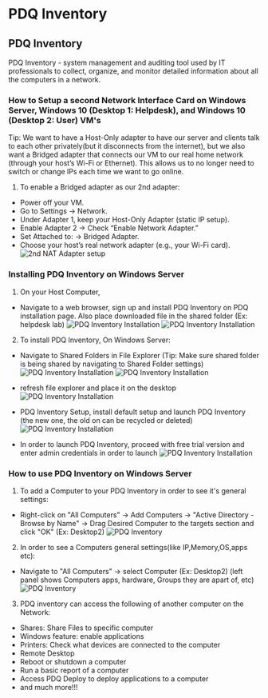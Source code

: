 # PDQ Inventory 

## PDQ Inventory
PDQ Inventory - system management and auditing tool used by IT professionals to collect, organize, and monitor detailed information about all the computers in a network.

### How to Setup a second Network Interface Card on Windows Server, Windows 10 (Desktop 1: Helpdesk), and Windows 10 (Desktop 2: User) VM's
Tip: We want to have a Host-Only adapter to have our server and clients talk to each other privately(but it disconnects from the internet), but we also want a Bridged adapter that connects our VM to our real home network (through your host’s Wi-Fi or Ethernet). This allows us to no longer need to switch or change IPs each time we want to go online.

1. To enable a Bridged adapter as our 2nd adapter:
- Power off your VM.
- Go to Settings → Network.
- Under Adapter 1, keep your Host-Only Adapter (static IP setup).
- Enable Adapter 2 → Check “Enable Network Adapter.”
- Set Attached to: → Bridged Adapter.
- Choose your host’s real network adapter (e.g., your Wi-Fi card).
![2nd NAT Adapter setup](./screenshots/setup-second-adapter.png)

### Installing PDQ Inventory on Windows Server 

1. On your Host Computer,
- Navigate to a web browser, sign up and install PDQ Inventory on PDQ installation page. Also place downloaded file in the shared folder (Ex: helpdesk lab)
![PDQ Inventory Installation](./screenshots/pdq-inventory-installation.png)
![PDQ Inventory Installation](./screenshots/pdq-inventory-installation-2.png)


2. To install PDQ Inventory, On Windows Server:

- Navigate to Shared Folders in File Explorer (Tip: Make sure shared folder is being shared by navigating to Shared Folder settings)
![PDQ Inventory Installation](./screenshots/pdq-inventory-installation-3.png)
![PDQ Inventory Installation](./screenshots/pdq-inventory-installation-4.png)

- refresh file explorer and place it on the desktop
![PDQ Inventory Installation](./screenshots/pdq-inventory-installation-5.png)

- PDQ Inventory Setup, install default setup and launch PDQ Inventory (the new one, the old on can be recycled or deleted)
![PDQ Inventory Installation](./screenshots/pdq-inventory-installation-6.png)

- In order to launch PDQ Inventory, proceed with free trial version and enter admin credentials in order to launch
![PDQ Inventory Installation](./screenshots/pdq-inventory-installation-7.png)

### How to use PDQ Inventory on Windows Server 

1. To add a Computer to your PDQ Inventory in order to see it's general settings: 
- Right-click on "All Computers" -> Add Computers -> "Active Directory -Browse by Name" -> Drag Desired Computer to the targets section and click "OK" (Ex: Desktop2)
![PDQ Inventory](./screenshots/pdq-inventory.png)

2. In order to see a Computers general settings(like IP,Memory,OS,apps etc):
- Navigate to "All Computers" -> select Computer (Ex: Desktop2) (left panel shows Computers apps, hardware, Groups they are apart of, etc)
![PDQ Inventory](./screenshots/pdq-inventory-2.png)

3. PDQ inventory can access the following of another computer on the Network: 
- Shares: Share Files to specific computer
- Windows feature: enable applications
- Printers: Check what devices are connected to the computer
- Remote Desktop
- Reboot or shutdown a computer
- Run a basic report of a computer 
- Access PDQ Deploy to deploy applications to a computer
- and much more!!!
